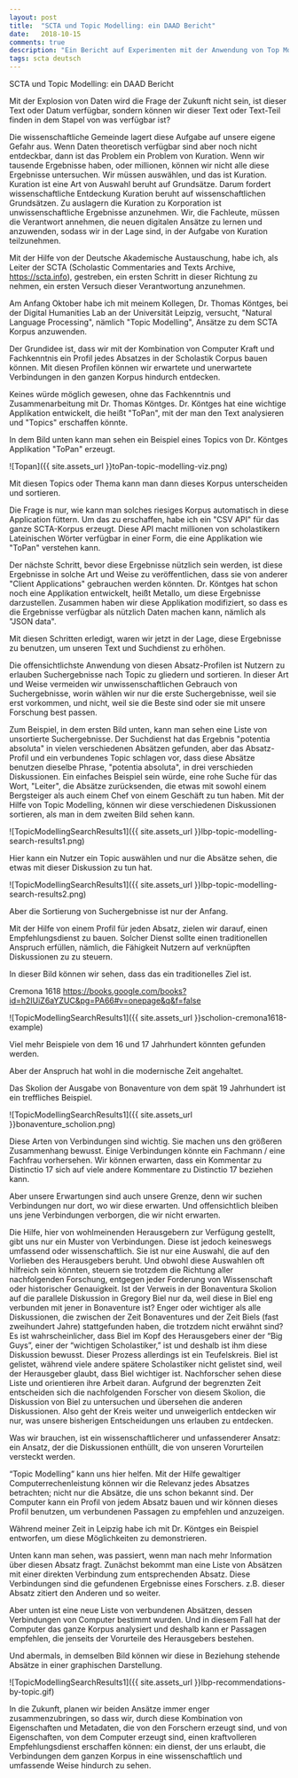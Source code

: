 ```yaml
---
layout: post
title:  "SCTA und Topic Modelling: ein DAAD Bericht"
date:   2018-10-15
comments: true
description: "Ein Bericht auf Experimenten mit der Anwendung von Top Modelling auf dem SCTA Korpus"
tags: scta deutsch
---
```


SCTA und Topic Modelling: ein DAAD Bericht

Mit der Explosion von Daten wird die Frage der Zukunft nicht sein, ist dieser Text oder Datum verfügbar, sondern können wir dieser Text oder Text-Teil finden in dem Stapel von was verfügbar ist?

Die wissenschaftliche Gemeinde lagert diese Aufgabe auf unsere eigene Gefahr aus. Wenn Daten theoretisch verfügbar sind aber noch nicht entdeckbar, dann ist das Problem ein Problem von Kuration. Wenn wir tausende Ergebnisse haben, oder millionen, können wir nicht alle diese Ergebnisse untersuchen. Wir müssen auswählen, und das ist Kuration. Kuration ist eine Art von Auswahl beruht auf Grundsätze. Darum fordert wissenschaftliche Entdeckung Kuration beruht auf wissenschaftlichen Grundsätzen. Zu auslagern die Kuration zu Korporation ist unwissenschaftliche Ergebnisse anzunehmen. Wir, die Fachleute, müssen die Verantwort annehmen, die neuen digitalen Ansätze zu lernen und anzuwenden, sodass wir in der Lage sind, in der Aufgabe von Kuration teilzunehmen.

Mit der Hilfe von der Deutsche Akademische Austauschung, habe ich, als Leiter der SCTA (Scholastic Commentaries and Texts Archive, https://scta.info), gestreben, ein ersten Schritt in dieser Richtung zu nehmen, ein ersten Versuch dieser Verantwortung anzunehmen.

Am Anfang Oktober habe ich mit meinem Kollegen, Dr. Thomas Köntges, bei der Digital Humanities Lab an der Universität Leipzig, versucht, "Natural Language Processing", nämlich "Topic Modelling", Ansätze zu dem SCTA Korpus anzuwenden.

Der Grundidee ist, dass wir mit der Kombination von Computer Kraft und Fachkenntnis ein Profil jedes Absatzes in der Scholastik Corpus bauen können. Mit diesen Profilen können wir erwartete und unerwartete Verbindungen in den ganzen Korpus hindurch entdecken.

Keines würde möglich gewesen, ohne das Fachkenntnis und Zusammenarbeitung mit Dr. Thomas Köntges. Dr. Köntges hat eine wichtige Applikation entwickelt, die heißt "ToPan", mit der man den Text analysieren und "Topics" erschaffen könnte.

In dem Bild unten kann man sehen ein Beispiel eines Topics von Dr. Köntges Applikation "ToPan" erzeugt.

![Topan]({{ site.assets_url }}toPan-topic-modelling-viz.png)

Mit diesen Topics oder Thema kann man dann dieses Korpus unterscheiden und sortieren.

Die Frage is nur, wie kann man solches riesiges Korpus automatisch in diese Application füttern. Um das zu erschaffen, habe ich ein "CSV API" für das ganze SCTA-Korpus erzeugt. Diese API macht millionen von scholastikern Lateinischen Wörter verfügbar in einer Form, die eine Applikation wie "ToPan" verstehen kann.

Der nächste Schritt, bevor diese Ergebnisse nützlich sein werden, ist diese Ergebnisse in solche Art und Weise zu veröffentlichen, dass sie von anderer "Client Applications" gebrauchen werden könnten. Dr. Köntges hat schon noch eine Applikation entwickelt, heißt Metallo, um diese Ergebnisse darzustellen. Zusammen haben wir diese Applikation modifiziert, so dass es die Ergebnisse verfügbar als nützlich Daten machen kann, nämlich als "JSON data".

Mit diesen Schritten erledigt, waren wir jetzt in der Lage, diese Ergebnisse zu benutzen, um unseren Text und Suchdienst zu erhöhen.

Die offensichtlichste Anwendung von diesen Absatz-Profilen ist Nutzern zu erlauben Suchergebnisse nach Topic zu gliedern und sortieren. In dieser Art und Weise vermeiden wir unwissenschaftlichen Gebrauch von Suchergebnisse, worin wählen wir nur die erste Suchergebnisse, weil sie erst vorkommen, und nicht, weil sie die Beste sind oder sie mit unsere Forschung best passen.

Zum Beispiel, in dem ersten Bild unten, kann man sehen eine Liste von unsortierte Suchergebnisse. Der Suchdienst hat das Ergebnis "potentia absoluta" in vielen verschiedenen Absätzen gefunden, aber das Absatz-Profil und ein verbundenes Topic schlagen vor, dass diese Absätze benutzen dieselbe Phrase, "potentia absoluta", in drei verschieden Diskussionen. Ein einfaches Beispiel sein würde, eine rohe Suche für das Wort, "Leiter", die Absätze zurücksenden, die etwas mit sowohl einem Bergsteiger als auch einem Chef von einem Geschäft zu tun haben. Mit der Hilfe von Topic Modelling, können wir diese verschiedenen Diskussionen sortieren, als man in dem zweiten Bild sehen kann.

![TopicModellingSearchResults1]({{ site.assets_url }}lbp-topic-modelling-search-results1.png)

Hier kann ein Nutzer ein Topic auswählen und nur die Absätze sehen, die etwas mit dieser Diskussion zu tun hat.

![TopicModellingSearchResults1]({{ site.assets_url }}lbp-topic-modelling-search-results2.png)

Aber die Sortierung von Suchergebnisse ist nur der Anfang.

Mit der Hilfe von einem Profil für jeden Absatz, zielen wir darauf, einen Empfehlungsdienst zu bauen. Solcher Dienst sollte einen traditionellen Anspruch erfüllen, nämlich, die Fähigkeit Nutzern auf verknüpften Diskussionen zu zu steuern.

In dieser Bild können wir sehen, dass das ein traditionelles Ziel ist.

Cremona 1618
https://books.google.com/books?id=h2IUiZ6aYZUC&pg=PA66#v=onepage&q&f=false

![TopicModellingSearchResults1]({{ site.assets_url }}scholion-cremona1618-example)

Viel mehr Beispiele von dem 16 und 17 Jahrhundert könnten gefunden werden.

Aber der Anspruch hat wohl in die modernische Zeit angehaltet.

Das Skolion der Ausgabe von Bonaventure von dem spät 19 Jahrhundert ist ein treffliches Beispiel.

![TopicModellingSearchResults1]({{ site.assets_url }}bonaventure_scholion.png)

Diese Arten von Verbindungen sind wichtig. Sie machen uns den größeren Zusammenhang bewusst. Einige Verbindungen könnte ein Fachmann / eine Fachfrau vorhersehen. Wir können erwarten, dass ein Kommentar zu Distinctio 17 sich auf viele andere Kommentare zu Distinctio 17 beziehen kann.

Aber unsere Erwartungen sind auch unsere Grenze, denn wir suchen Verbindungen nur dort, wo wir diese erwarten. Und offensichtlich bleiben uns jene Verbindungen verborgen, die wir nicht erwarten.

Die Hilfe, hier von wohlmeinenden Herausgebern zur Verfügung gestellt, gibt uns nur ein Muster von Verbindungen. Diese ist jedoch keineswegs umfassend oder wissenschaftlich. Sie ist nur eine Auswahl, die auf den Vorlieben des Herausgebers beruht. Und obwohl diese Auswahlen oft hilfreich sein könnten, steuern sie trotzdem die Richtung aller nachfolgenden Forschung, entgegen jeder Forderung von Wissenschaft oder historischer Genauigkeit. Ist der Verweis in der Bonaventura Skolion auf die parallele Diskussion in Gregory Biel nur da, weil diese in Biel eng verbunden mit jener in Bonaventure ist? Enger oder wichtiger als alle Diskussionen, die zwischen der Zeit Bonaventures und der Zeit Biels (fast zweihundert Jahre) stattgefunden haben, die trotzdem nicht erwähnt sind? Es ist wahrscheinlicher, dass Biel im Kopf des Herausgebers einer der “Big Guys”, einer der “wichtigen Scholastiker,” ist und deshalb ist ihm diese Diskussion bewusst. Dieser Prozess allerdings ist ein Teufelskreis. Biel ist gelistet, während viele andere spätere Scholastiker nicht gelistet sind, weil der Herausgeber glaubt, dass Biel wichtiger ist. Nachforscher sehen diese Liste und orientieren ihre Arbeit daran. Aufgrund der begrenzten Zeit entscheiden sich die nachfolgenden Forscher von diesem Skolion, die Diskussion von Biel zu untersuchen und übersehen die anderen Diskussionen. Also geht der Kreis weiter und unweigerlich entdecken wir nur, was unsere bisherigen Entscheidungen uns erlauben zu entdecken.

Was wir brauchen, ist ein wissenschaftlicherer und unfassenderer Ansatz: ein Ansatz, der die Diskussionen enthüllt, die von unseren Vorurteilen versteckt werden.

“Topic Modelling” kann uns hier helfen. Mit der Hilfe gewaltiger Computerrechenleistung können wir die Relevanz jedes Absatzes betrachten; nicht nur die Absätze, die uns schon bekannt sind. Der Computer kann ein Profil von jedem Absatz bauen und wir können dieses Profil benutzen, um verbundenen Passagen zu empfehlen und anzuzeigen.

Während meiner Zeit in Leipzig habe ich mit Dr. Köntges ein Beispiel entworfen, um diese Möglichkeiten zu demonstrieren.

Unten kann man sehen, was passiert, wenn man nach mehr Information über diesen Absatz fragt. Zunächst bekommt man eine Liste von Absätzen mit einer direkten Verbindung zum entsprechenden Absatz. Diese Verbindungen sind die gefundenen Ergebnisse eines Forschers. z.B. dieser Absatz zitiert den Anderen und so weiter.

Aber unten ist eine neue Liste von verbundenen Absätzen, dessen Verbindungen von Computer bestimmt wurden. Und in diesem Fall hat der Computer das ganze Korpus analysiert und deshalb kann er Passagen empfehlen, die jenseits der Vorurteile des Herausgebers bestehen.

Und abermals, in demselben Bild können wir diese in Beziehung stehende Absätze in einer graphischen Darstellung.

![TopicModellingSearchResults1]({{ site.assets_url }}lbp-recommendations-by-topic.gif)

In die Zukunft, planen wir beiden Ansätze immer enger zusammenzubringen, so dass wir, durch diese Kombination von Eigenschaften und Metadaten, die von den Forschern erzeugt sind, und von Eigenschaften, von dem Computer erzeugt sind, einen kraftvolleren Empfehlungsdienst erschaffen können: ein dienst, der uns erlaubt, die Verbindungen dem ganzen Korpus in eine wissenschaftlich und umfassende Weise hindurch zu sehen.
